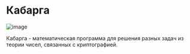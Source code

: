 # Кабарга
![image](https://user-images.githubusercontent.com/99981781/194715006-0b2fde3f-0bea-4e9c-87e7-f1c99e1e3c8b.png)

Кабарга - математическая программа для решения разных задач из теории чисел, связанных с криптографией.
